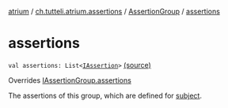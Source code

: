 [atrium](../../index.md) / [ch.tutteli.atrium.assertions](../index.md) / [AssertionGroup](index.md) / [assertions](.)

# assertions

`val assertions: List<`[`IAssertion`](../-i-assertion/index.md)`>` [(source)](https://github.com/robstoll/atrium/tree/master/atrium-assertions/src/main/kotlin/ch/tutteli/atrium/assertions/AssertionGroup.kt#L14)

Overrides [IAssertionGroup.assertions](../-i-assertion-group/assertions.md)

The assertions of this group, which are defined for [subject](subject.md).

